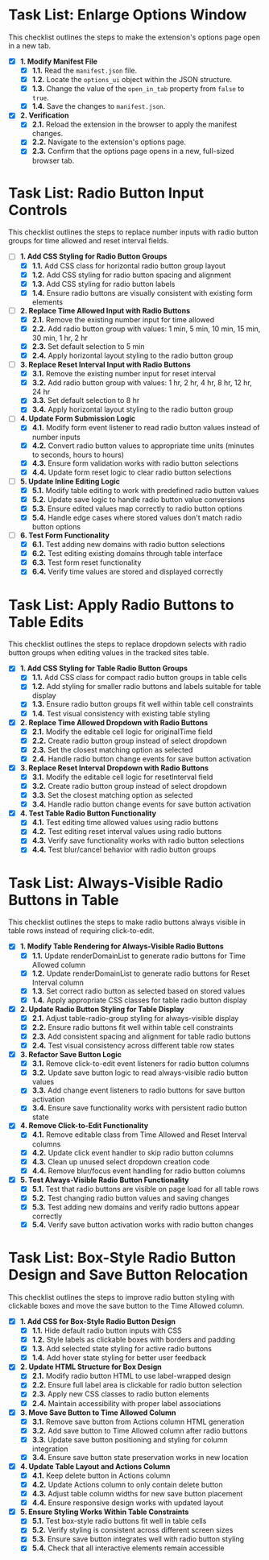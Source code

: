 # Task List: Enlarge Options Window

This checklist outlines the steps to make the extension's options page open in a new tab.

- [x] **1. Modify Manifest File**
  - [x] **1.1.** Read the `manifest.json` file.
  - [x] **1.2.** Locate the `options_ui` object within the JSON structure.
  - [x] **1.3.** Change the value of the `open_in_tab` property from `false` to `true`.
  - [x] **1.4.** Save the changes to `manifest.json`.

- [x] **2. Verification**
  - [x] **2.1.** Reload the extension in the browser to apply the manifest changes.
  - [x] **2.2.** Navigate to the extension's options page.
  - [x] **2.3.** Confirm that the options page opens in a new, full-sized browser tab.

# Task List: Radio Button Input Controls

This checklist outlines the steps to replace number inputs with radio button groups for time allowed and reset interval fields.

- [ ] **1. Add CSS Styling for Radio Button Groups**
  - [x] **1.1.** Add CSS class for horizontal radio button group layout
  - [x] **1.2.** Add CSS styling for radio button spacing and alignment
  - [x] **1.3.** Add CSS styling for radio button labels
  - [x] **1.4.** Ensure radio buttons are visually consistent with existing form elements

- [ ] **2. Replace Time Allowed Input with Radio Buttons**
  - [x] **2.1.** Remove the existing number input for time allowed
  - [x] **2.2.** Add radio button group with values: 1 min, 5 min, 10 min, 15 min, 30 min, 1 hr, 2 hr
  - [x] **2.3.** Set default selection to 5 min
  - [x] **2.4.** Apply horizontal layout styling to the radio button group

- [ ] **3. Replace Reset Interval Input with Radio Buttons**
  - [x] **3.1.** Remove the existing number input for reset interval
  - [x] **3.2.** Add radio button group with values: 1 hr, 2 hr, 4 hr, 8 hr, 12 hr, 24 hr
  - [x] **3.3.** Set default selection to 8 hr
  - [x] **3.4.** Apply horizontal layout styling to the radio button group

- [ ] **4. Update Form Submission Logic**
  - [x] **4.1.** Modify form event listener to read radio button values instead of number inputs
  - [x] **4.2.** Convert radio button values to appropriate time units (minutes to seconds, hours to hours)
  - [x] **4.3.** Ensure form validation works with radio button selections
  - [x] **4.4.** Update form reset logic to clear radio button selections

- [ ] **5. Update Inline Editing Logic**
  - [x] **5.1.** Modify table editing to work with predefined radio button values
  - [x] **5.2.** Update save logic to handle radio button value conversions
  - [x] **5.3.** Ensure edited values map correctly to radio button options
  - [x] **5.4.** Handle edge cases where stored values don't match radio button options

- [ ] **6. Test Form Functionality**
  - [x] **6.1.** Test adding new domains with radio button selections
  - [x] **6.2.** Test editing existing domains through table interface
  - [x] **6.3.** Test form reset functionality
  - [x] **6.4.** Verify time values are stored and displayed correctly

# Task List: Apply Radio Buttons to Table Edits

This checklist outlines the steps to replace dropdown selects with radio button groups when editing values in the tracked sites table.

- [x] **1. Add CSS Styling for Table Radio Button Groups**
  - [x] **1.1.** Add CSS class for compact radio button groups in table cells
  - [x] **1.2.** Add styling for smaller radio buttons and labels suitable for table display
  - [x] **1.3.** Ensure radio button groups fit well within table cell constraints
  - [x] **1.4.** Test visual consistency with existing table styling

- [x] **2. Replace Time Allowed Dropdown with Radio Buttons**
  - [x] **2.1.** Modify the editable cell logic for originalTime field
  - [x] **2.2.** Create radio button group instead of select dropdown
  - [x] **2.3.** Set the closest matching option as selected
  - [x] **2.4.** Handle radio button change events for save button activation

- [x] **3. Replace Reset Interval Dropdown with Radio Buttons**
  - [x] **3.1.** Modify the editable cell logic for resetInterval field
  - [x] **3.2.** Create radio button group instead of select dropdown
  - [x] **3.3.** Set the closest matching option as selected
  - [x] **3.4.** Handle radio button change events for save button activation

- [x] **4. Test Table Radio Button Functionality**
  - [x] **4.1.** Test editing time allowed values using radio buttons
  - [x] **4.2.** Test editing reset interval values using radio buttons
  - [x] **4.3.** Verify save functionality works with radio button selections
  - [x] **4.4.** Test blur/cancel behavior with radio button groups

# Task List: Always-Visible Radio Buttons in Table

This checklist outlines the steps to make radio buttons always visible in table rows instead of requiring click-to-edit.

- [x] **1. Modify Table Rendering for Always-Visible Radio Buttons**
  - [x] **1.1.** Update renderDomainList to generate radio buttons for Time Allowed column
  - [x] **1.2.** Update renderDomainList to generate radio buttons for Reset Interval column
  - [x] **1.3.** Set correct radio button as selected based on stored values
  - [x] **1.4.** Apply appropriate CSS classes for table radio button display

- [x] **2. Update Radio Button Styling for Table Display**
  - [x] **2.1.** Adjust table-radio-group styling for always-visible display
  - [x] **2.2.** Ensure radio buttons fit well within table cell constraints
  - [x] **2.3.** Add consistent spacing and alignment for table radio buttons
  - [x] **2.4.** Test visual consistency across different table row states

- [x] **3. Refactor Save Button Logic**
  - [x] **3.1.** Remove click-to-edit event listeners for radio button columns
  - [x] **3.2.** Update save button logic to read always-visible radio button values
  - [x] **3.3.** Add change event listeners to radio buttons for save button activation
  - [x] **3.4.** Ensure save functionality works with persistent radio button state

- [x] **4. Remove Click-to-Edit Functionality**
  - [x] **4.1.** Remove editable class from Time Allowed and Reset Interval columns
  - [x] **4.2.** Update click event handler to skip radio button columns
  - [x] **4.3.** Clean up unused select dropdown creation code
  - [x] **4.4.** Remove blur/focus event handling for radio button columns

- [x] **5. Test Always-Visible Radio Button Functionality**
  - [x] **5.1.** Test that radio buttons are visible on page load for all table rows
  - [x] **5.2.** Test changing radio button values and saving changes
  - [x] **5.3.** Test adding new domains and verify radio buttons appear correctly
  - [x] **5.4.** Verify save button activation works with radio button changes

# Task List: Box-Style Radio Button Design and Save Button Relocation

This checklist outlines the steps to improve radio button styling with clickable boxes and move the save button to the Time Allowed column.

- [x] **1. Add CSS for Box-Style Radio Button Design**
  - [x] **1.1.** Hide default radio button inputs with CSS
  - [x] **1.2.** Style labels as clickable boxes with borders and padding
  - [x] **1.3.** Add selected state styling for active radio buttons
  - [x] **1.4.** Add hover state styling for better user feedback

- [x] **2. Update HTML Structure for Box Design**
  - [x] **2.1.** Modify radio button HTML to use label-wrapped design
  - [x] **2.2.** Ensure full label area is clickable for radio button selection
  - [x] **2.3.** Apply new CSS classes to radio button elements
  - [x] **2.4.** Maintain accessibility with proper label associations

- [x] **3. Move Save Button to Time Allowed Column**
  - [x] **3.1.** Remove save button from Actions column HTML generation
  - [x] **3.2.** Add save button to Time Allowed column after radio buttons
  - [x] **3.3.** Update save button positioning and styling for column integration
  - [x] **3.4.** Ensure save button state preservation works in new location

- [x] **4. Update Table Layout and Actions Column**
  - [x] **4.1.** Keep delete button in Actions column
  - [x] **4.2.** Update Actions column to only contain delete button
  - [x] **4.3.** Adjust table column widths for new save button placement
  - [x] **4.4.** Ensure responsive design works with updated layout

- [x] **5. Ensure Styling Works Within Table Constraints**
  - [x] **5.1.** Test box-style radio buttons fit well in table cells
  - [x] **5.2.** Verify styling is consistent across different screen sizes
  - [x] **5.3.** Ensure save button integrates well with radio button styling
  - [x] **5.4.** Check that all interactive elements remain accessible
